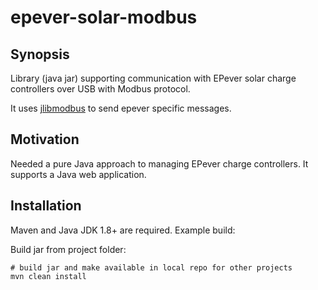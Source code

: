 # epever-solar-modbus

## Synopsis

Library (java jar) supporting communication with EPever solar charge controllers over USB with Modbus protocol.

It uses [jlibmodbus](https://github.com/kochedykov/jlibmodbus) to send epever specific messages.

## Motivation

Needed a pure Java approach to managing EPever charge controllers.  It supports 
a Java web application.

## Installation

Maven and Java JDK 1.8+ are required.  Example build:

Build jar from project folder:
```
# build jar and make available in local repo for other projects
mvn clean install

```
